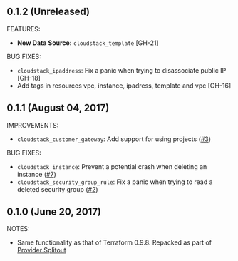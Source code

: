## 0.1.2 (Unreleased)

FEATURES:

* **New Data Source:** `cloudstack_template` [GH-21]

BUG FIXES:

* `cloudstack_ipaddress`: Fix a panic when trying to disassociate public IP [GH-18]
* Add tags in resources vpc, instance, ipadress, template and vpc [GH-16]

## 0.1.1 (August 04, 2017)

IMPROVEMENTS:

* `cloudstack_customer_gateway`: Add support for using projects ([#3](https://github.com/terraform-providers/terraform-provider-cloudstack/issues/3))

BUG FIXES:

* `cloudstack_instance`: Prevent a potential crash when deleting an instance ([#7](https://github.com/terraform-providers/terraform-provider-cloudstack/issues/7))
* `cloudstack_security_group_rule`: Fix a panic when trying to read a deleted security group ([#2](https://github.com/terraform-providers/terraform-provider-cloudstack/issues/2))

## 0.1.0 (June 20, 2017)

NOTES:

* Same functionality as that of Terraform 0.9.8. Repacked as part of [Provider Splitout](https://www.hashicorp.com/blog/upcoming-provider-changes-in-terraform-0-10/)

